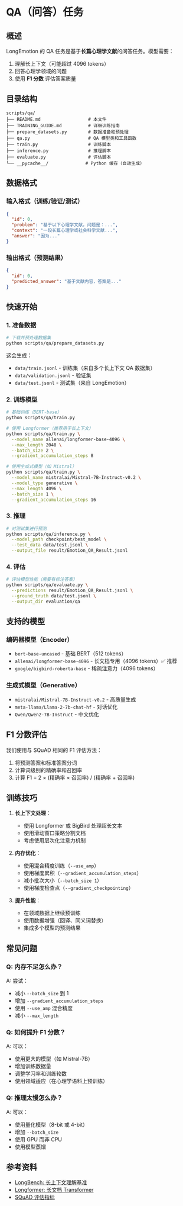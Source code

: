 # QA（问答）任务

## 概述

LongEmotion 的 QA 任务是基于**长篇心理学文献**的问答任务。模型需要：
1. 理解长上下文（可能超过 4096 tokens）
2. 回答心理学领域的问题
3. 使用 **F1 分数** 评估答案质量

## 目录结构

```
scripts/qa/
├── README.md                  # 本文件
├── TRAINING_GUIDE.md          # 详细训练指南
├── prepare_datasets.py        # 数据准备和预处理
├── qa.py                      # QA 模型类和工具函数
├── train.py                   # 训练脚本
├── inference.py               # 推理脚本
├── evaluate.py                # 评估脚本
└── __pycache__/              # Python 缓存（自动生成）
```

## 数据格式

### 输入格式（训练/验证/测试）
```json
{
  "id": 0,
  "problem": "基于以下心理学文献，问题是：...",
  "context": "一段长篇心理学或社会科学文献...",
  "answer": "因为..."
}
```

### 输出格式（预测结果）
```json
{
  "id": 0,
  "predicted_answer": "基于文献内容，答案是..."
}
```

## 快速开始

### 1. 准备数据

```bash
# 下载并预处理数据集
python scripts/qa/prepare_datasets.py
```

这会生成：
- `data/train.jsonl` - 训练集（来自多个长上下文 QA 数据集）
- `data/validation.jsonl` - 验证集
- `data/test.jsonl` - 测试集（来自 LongEmotion）

### 2. 训练模型

```bash
# 基础训练（BERT-base）
python scripts/qa/train.py

# 使用 Longformer（推荐用于长上下文）
python scripts/qa/train.py \
  --model_name allenai/longformer-base-4096 \
  --max_length 2048 \
  --batch_size 2 \
  --gradient_accumulation_steps 8

# 使用生成式模型（如 Mistral）
python scripts/qa/train.py \
  --model_name mistralai/Mistral-7B-Instruct-v0.2 \
  --model_type generative \
  --max_length 4096 \
  --batch_size 1 \
  --gradient_accumulation_steps 16
```

### 3. 推理

```bash
# 对测试集进行预测
python scripts/qa/inference.py \
  --model_path checkpoint/best_model \
  --test_data data/test.jsonl \
  --output_file result/Emotion_QA_Result.jsonl
```

### 4. 评估

```bash
# 评估模型性能（需要有标注答案）
python scripts/qa/evaluate.py \
  --predictions result/Emotion_QA_Result.jsonl \
  --ground_truth data/test.jsonl \
  --output_dir evaluation/qa
```

## 支持的模型

### 编码器模型（Encoder）
- `bert-base-uncased` - 基础 BERT（512 tokens）
- `allenai/longformer-base-4096` - 长文档专用（4096 tokens）✅ 推荐
- `google/bigbird-roberta-base` - 稀疏注意力（4096 tokens）

### 生成式模型（Generative）
- `mistralai/Mistral-7B-Instruct-v0.2` - 高质量生成
- `meta-llama/Llama-2-7b-chat-hf` - 对话优化
- `Qwen/Qwen2-7B-Instruct` - 中文优化

## F1 分数评估

我们使用与 SQuAD 相同的 F1 评估方法：
1. 将预测答案和标准答案分词
2. 计算词级别的精确率和召回率
3. 计算 F1 = 2 × (精确率 × 召回率) / (精确率 + 召回率)

## 训练技巧

1. **长上下文处理**：
   - 使用 Longformer 或 BigBird 处理超长文本
   - 使用滑动窗口策略分割文档
   - 考虑使用层次化注意力机制

2. **内存优化**：
   - 使用混合精度训练（`--use_amp`）
   - 使用梯度累积（`--gradient_accumulation_steps`）
   - 减小批次大小（`--batch_size 1`）
   - 使用梯度检查点（`--gradient_checkpointing`）

3. **提升性能**：
   - 在领域数据上继续预训练
   - 使用数据增强（回译、同义词替换）
   - 集成多个模型的预测结果

## 常见问题

### Q: 内存不足怎么办？
A: 尝试：
- 减小 `--batch_size` 到 1
- 增加 `--gradient_accumulation_steps`
- 使用 `--use_amp` 混合精度
- 减小 `--max_length`

### Q: 如何提升 F1 分数？
A: 可以：
- 使用更大的模型（如 Mistral-7B）
- 增加训练数据量
- 调整学习率和训练轮数
- 使用领域适应（在心理学语料上预训练）

### Q: 推理太慢怎么办？
A: 可以：
- 使用量化模型（8-bit 或 4-bit）
- 增加 `--batch_size`
- 使用 GPU 而非 CPU
- 使用模型蒸馏

## 参考资料

- [LongBench: 长上下文理解基准](https://huggingface.co/datasets/THUDM/LongBench)
- [Longformer: 长文档 Transformer](https://arxiv.org/abs/2004.05150)
- [SQuAD 评估指标](https://rajpurkar.github.io/SQuAD-explorer/)

